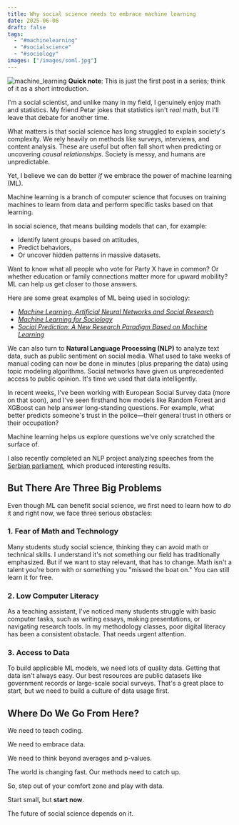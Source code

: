 ```yaml
---
title: Why social science needs to embrace machine learning
date: 2025-06-06
draft: false
tags:
  - "#machinelearning"
  - "#socialscience"
  - "#sociology"
images: ["/images/soml.jpg"]
---
```

![machine_learning]("/images/soml.jpg")
**Quick note**: This is just the first post in a series; think of it as a short introduction.

I'm a social scientist, and unlike many in my field, I genuinely enjoy math and statistics. My friend Petar jokes that statistics isn't _real_ math, but I'll leave that debate for another time.

What matters is that social science has long struggled to explain society's complexity. We rely heavily on methods like surveys, interviews, and content analysis. These are useful but often fall short when predicting or uncovering _causal relationships_. Society is messy, and humans are unpredictable.

Yet, I believe we can do better _if_ we embrace the power of machine learning (ML).

Machine learning is a branch of computer science that focuses on training machines to learn from data and perform specific tasks based on that learning.

In social science, that means building models that can, for example:

- Identify latent groups based on attitudes,
- Predict behaviors,
- Or uncover hidden patterns in massive datasets.

Want to know what all people who vote for Party X have in common? Or whether education or family connections matter more for upward mobility? ML can help us get closer to those answers.

Here are some great examples of ML being used in sociology:

- [_Machine Learning, Artificial Neural Networks and Social Research_](https://link.springer.com/article/10.1007/s11135-020-01037-y)
- [_Machine Learning for Sociology_](https://www.annualreviews.org/content/journals/10.1146/annurev-soc-073117-041106)
- [_Social Prediction: A New Research Paradigm Based on Machine Learning_](https://journalofchinesesociology.springeropen.com/articles/10.1186/s40711-021-00152-z)

We can also turn to **Natural Language Processing (NLP)** to analyze text data, such as public sentiment on social media. What used to take weeks of manual coding can now be done in minutes (plus preparing the data) using topic modeling algorithms. Social networks have given us unprecedented access to public opinion. It's time we used that data intelligently.

In recent weeks, I've been working with European Social Survey data (more on that soon), and I've seen firsthand how models like Random Forest and XGBoost can help answer long-standing questions. For example, what better predicts someone's trust in the police—their general trust in others or their occupation?

Machine learning helps us explore questions we've only scratched the surface of.

I also recently completed an NLP project analyzing speeches from the [Serbian parliament](https://wolflytics.com/projects/serbian-parliamentary-nlp-analysis/), which produced interesting results.

## But There Are Three Big Problems

Even though ML can benefit social science, we first need to learn how to _do_ it and right now, we face three serious obstacles:

### 1. **Fear of Math and Technology**

Many students study social science, thinking they can avoid math or technical skills. I understand it's not something our field has traditionally emphasized. But if we want to stay relevant, that has to change. Math isn't a talent you're born with or something you "missed the boat on." You can still learn it for free.

### 2. **Low Computer Literacy**

As a teaching assistant, I've noticed many students struggle with basic computer tasks, such as writing essays, making presentations, or navigating research tools. In my methodology classes, poor digital literacy has been a consistent obstacle. That needs urgent attention.

### 3. **Access to Data**

To build applicable ML models, we need lots of quality data. Getting that data isn't always easy. Our best resources are public datasets like government records or large-scale social surveys. That's a great place to start, but we need to build a culture of data usage first.

## Where Do We Go From Here?

We need to teach coding.

We need to embrace data.

We need to think beyond averages and p-values.

The world is changing fast. Our methods need to catch up.

So, step out of your comfort zone and play with data.

Start small, but **start now**.

The future of social science depends on it.
